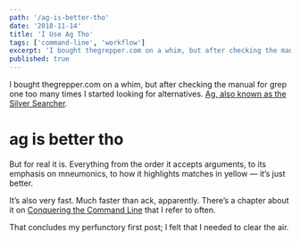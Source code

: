 ```yaml
---
path: '/ag-is-better-tho'
date: '2018-11-14'
title: 'I Use Ag Tho'
tags: ['command-line', 'workflow']
excerpt: 'I bought thegrepper.com on a whim, but after checking the manual for grep one too many times I started looking for alternatives.'
published: true
---
```


I bought thegrepper.com on a whim, but after checking the manual for grep one too many times I started looking for alternatives. [Ag, also known as the Silver Searcher](https://github.com/ggreer/the_silver_searcher).

# ag is better tho

But for real it is. Everything from the order it accepts arguments, to its emphasis on mneumonics, to how it highlights matches in yellow — it’s just better.

It’s also very fast. Much faster than ack, apparently. There’s a chapter about it on [Conquering the Command Line](http://conqueringthecommandline.com/book/ack_ag) that I refer to often.

That concludes my perfunctory first post; I felt that I needed to clear the air.
